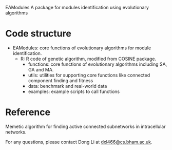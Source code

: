 EAModules
A package for modules identification using evolutionary algorithms

Code structure
==============
- EAModules: core functions of evolutionary algorithms for module identification.
    - R: R code of genetic algorithm, modified from COSINE package.
        - functions: core functions of evolutionary algorithms including SA, GA and MA.
	    - utils: utilities for supporting core functions like connected component finding and fitness
	    - data: benchmark and real-world data
	    - examples: example scripts to call functions

Reference
==============
Memetic algorithm for finding active connected subnetworks in intracellular networks.

For any questions, please contact Dong Li at dxl466@cs.bham.ac.uk.
